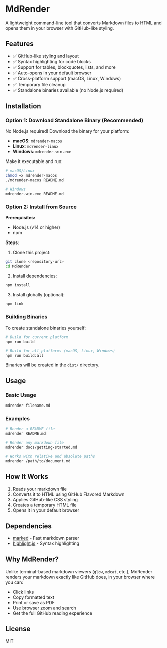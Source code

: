 # MdRender

A lightweight command-line tool that converts Markdown files to HTML and opens them in your browser with GitHub-like styling.

## Features

- ✅ GitHub-like styling and layout
- ✅ Syntax highlighting for code blocks  
- ✅ Support for tables, blockquotes, lists, and more
- ✅ Auto-opens in your default browser
- ✅ Cross-platform support (macOS, Linux, Windows)
- ✅ Temporary file cleanup
- ✅ Standalone binaries available (no Node.js required)

## Installation

### Option 1: Download Standalone Binary (Recommended)

No Node.js required! Download the binary for your platform:

- **macOS**: `mdrender-macos`
- **Linux**: `mdrender-linux` 
- **Windows**: `mdrender-win.exe`

Make it executable and run:
```bash
# macOS/Linux
chmod +x mdrender-macos
./mdrender-macos README.md

# Windows
mdrender-win.exe README.md
```

### Option 2: Install from Source

**Prerequisites:**
- Node.js (v14 or higher)
- npm

**Steps:**
1. Clone this project:
```bash
git clone <repository-url>
cd MdRender
```

2. Install dependencies:
```bash
npm install
```

3. Install globally (optional):
```bash
npm link
```

### Building Binaries

To create standalone binaries yourself:

```bash
# Build for current platform
npm run build

# Build for all platforms (macOS, Linux, Windows)
npm run build:all
```

Binaries will be created in the `dist/` directory.

## Usage

### Basic Usage
```bash
mdrender filename.md
```

### Examples
```bash
# Render a README file
mdrender README.md

# Render any markdown file
mdrender docs/getting-started.md

# Works with relative and absolute paths
mdrender /path/to/document.md
```

## How It Works

1. Reads your markdown file
2. Converts it to HTML using GitHub Flavored Markdown
3. Applies GitHub-like CSS styling
4. Creates a temporary HTML file
5. Opens it in your default browser

## Dependencies

- [marked](https://marked.js.org/) - Fast markdown parser
- [highlight.js](https://highlightjs.org/) - Syntax highlighting

## Why MdRender?

Unlike terminal-based markdown viewers (`glow`, `mdcat`, etc.), MdRender renders your markdown exactly like GitHub does, in your browser where you can:

- Click links
- Copy formatted text
- Print or save as PDF
- Use browser zoom and search
- Get the full GitHub reading experience

## License

MIT